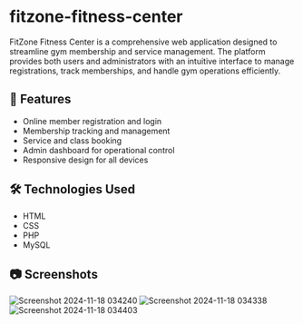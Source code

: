 # fitzone-fitness-center

FitZone Fitness Center is a comprehensive web application designed to streamline gym membership and service management. The platform provides both users and administrators with an intuitive interface to manage registrations, track memberships, and handle gym operations efficiently.

## 🚀 Features
- Online member registration and login
- Membership tracking and management
- Service and class booking
- Admin dashboard for operational control
- Responsive design for all devices

## 🛠️ Technologies Used
- HTML
- CSS
- PHP
- MySQL

## 📷 Screenshots
![Screenshot 2024-11-18 034240](https://github.com/user-attachments/assets/6d868a51-19a1-402c-8021-12aea1c42c7b)
![Screenshot 2024-11-18 034338](https://github.com/user-attachments/assets/8c04616b-7564-4b1a-a786-733db2ff29c7)
![Screenshot 2024-11-18 034403](https://github.com/user-attachments/assets/7f55876d-67fe-4260-818d-4334d5811172)
